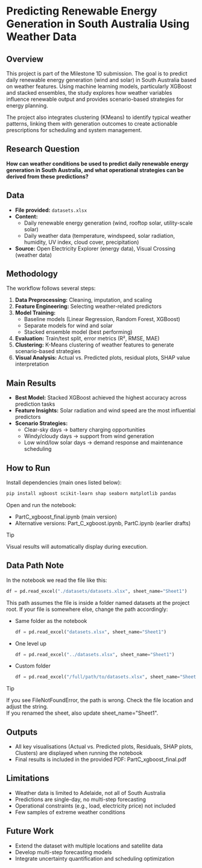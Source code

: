 # Predicting Renewable Energy Generation in South Australia Using Weather Data

## Overview
This project is part of the Milestone 1D submission. The goal is to predict daily renewable energy generation (wind and solar) in South Australia based on weather features. Using machine learning models, particularly XGBoost and stacked ensembles, the study explores how weather variables influence renewable output and provides scenario-based strategies for energy planning.

The project also integrates clustering (KMeans) to identify typical weather patterns, linking them with generation outcomes to create actionable prescriptions for scheduling and system management.

## Research Question
**How can weather conditions be used to predict daily renewable energy generation in South Australia, and what operational strategies can be derived from these predictions?**

## Data
- **File provided:** `datasets.xlsx`
- **Content:**
  - Daily renewable energy generation (wind, rooftop solar, utility-scale solar)
  - Daily weather data (temperature, windspeed, solar radiation, humidity, UV index, cloud cover, precipitation)
- **Source:** Open Electricity Explorer (energy data), Visual Crossing (weather data)

## Methodology
The workflow follows several steps:
1. **Data Preprocessing:** Cleaning, imputation, and scaling  
2. **Feature Engineering:** Selecting weather-related predictors  
3. **Model Training:**
   - Baseline models (Linear Regression, Random Forest, XGBoost)
   - Separate models for wind and solar
   - Stacked ensemble model (best performing)
4. **Evaluation:** Train/test split, error metrics (R², RMSE, MAE)  
5. **Clustering:** K-Means clustering of weather features to generate scenario-based strategies  
6. **Visual Analysis:** Actual vs. Predicted plots, residual plots, SHAP value interpretation

## Main Results
- **Best Model:** Stacked XGBoost achieved the highest accuracy across prediction tasks
- **Feature Insights:** Solar radiation and wind speed are the most influential predictors
- **Scenario Strategies:**
  - Clear-sky days → battery charging opportunities
  - Windy/cloudy days → support from wind generation
  - Low wind/low solar days → demand response and maintenance scheduling

## How to Run
Install dependencies (main ones listed below):
```bash
pip install xgboost scikit-learn shap seaborn matplotlib pandas
```

Open and run the notebook:
- PartC_xgboost_final.ipynb (main version)
- Alternative versions: Part_C_xgboost.ipynb, PartC.ipynb (earlier drafts)
  
> [!TIP]
>  Visual results will automatically display during execution.

## Data Path Note
In the notebook we read the file like this:
```python
df = pd.read_excel("./datasets/datasets.xlsx", sheet_name="Sheet1")
```
This path assumes the file is inside a folder named datasets at the project root.
If your file is somewhere else, change the path accordingly:
- Same folder as the notebook
  ``` python
  df = pd.read_excel("datasets.xlsx", sheet_name="Sheet1")
  ```
- One level up
  ``` python
  df = pd.read_excel("../datasets.xlsx", sheet_name="Sheet1")
  ```
- Custom folder
  ``` python
  df = pd.read_excel("/full/path/to/datasets.xlsx", sheet_name="Sheet1")
  ```
> [!TIP]
> If you see FileNotFoundError, the path is wrong. Check the file location and adjust the string.\
> If you renamed the sheet, also update sheet_name="Sheet1".

## Outputs
- All key visualisations (Actual vs. Predicted plots, Residuals, SHAP plots, Clusters) are displayed when running the notebook
- Final results is included in the provided PDF: PartC_xgboost_final.pdf

## Limitations
- Weather data is limited to Adelaide, not all of South Australia
- Predictions are single-day, no multi-step forecasting
- Operational constraints (e.g., load, electricity price) not included
- Few samples of extreme weather conditions

## Future Work
- Extend the dataset with multiple locations and satellite data
- Develop multi-step forecasting models
- Integrate uncertainty quantification and scheduling optimization
